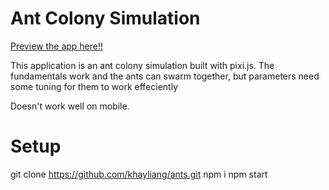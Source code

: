 # Ant Colony Simulation
[Preview the app here!!](https://khayliang.github.io/ants/)

This application is an ant colony simulation built with pixi.js. The fundamentals work and the ants can swarm together, but parameters need some tuning for them to work effeciently

Doesn't work well on mobile.

# Setup
git clone https://github.com/khayliang/ants.git
npm i
npm start
